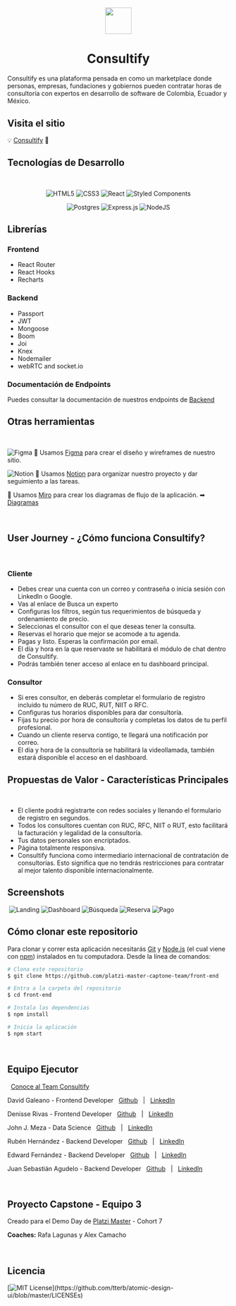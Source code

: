 <h1 align="center">
<img src="https://i.ibb.co/vcpx9V1/logo.png" width="60px">
</h1>
<h1 align="center">Consultify</h1>
    
Consultify es una plataforma pensada en como un marketplace donde personas, empresas, fundaciones y gobiernos pueden contratar horas de consultoría con expertos en desarrollo de software de Colombia, Ecuador y México. 

## Visita el sitio
💡  [Consultify](https://www.consultify.online/ "Consultify") 📌

## Tecnologías de Desarrollo
&nbsp;
<p align="center">
<img alt="HTML5" src="https://img.shields.io/badge/html5%20-%23E34F26.svg?&style=for-the-badge&logo=html5&logoColor=white"/> <img alt="CSS3" src="https://img.shields.io/badge/css3-%231572B6.svg?style=for-the-badge&logo=css3&logoColor=white"/> <img alt="React" src="https://img.shields.io/badge/react-%2320232a.svg?style=for-the-badge&logo=react&logoColor=%2361DAFB"/> <img alt="Styled Components" src="https://img.shields.io/badge/styled--components-DB7093?style=for-the-badge&logo=styled-components&logoColor=white"/>
</p>

<p align="center">
<img alt="Postgres" src ="https://img.shields.io/badge/postgres-%23316192.svg?style=for-the-badge&logo=postgresql&logoColor=white"/> <img alt="Express.js" src="https://img.shields.io/badge/express.js-%23404d59.svg?style=for-the-badge&logo=express&logoColor=%2361DAFB"/> <img alt="NodeJS" src="https://img.shields.io/badge/node.js-%2343853D.svg?style=for-the-badge&logo=node-dot-js&logoColor=white"/>
</p>

## Librerías

### Frontend
- React Router
- React Hooks
- Recharts

### Backend
- Passport
- JWT
- Mongoose
- Boom
- Joi
- Knex
- Nodemailer
- webRTC and socket.io

### Documentación de Endpoints

Puedes consultar la documentación de nuestros endpoints de [Backend](https://github.com/platzi-master-captone-team/back-end)

## Otras herramientas   
&nbsp;

<img alt="Figma" src="https://img.shields.io/badge/figma-%23F24E1E.svg?style=for-the-badge&logo=figma&logoColor=white"/> 🎨 Usamos [Figma](https://www.figma.com/file/PaGRAFQnoeYSt8wb5ILUXR/Project-Capstone "Diseño en Figma") para crear el diseño y wireframes de nuestro sitio.


<img alt="Notion" src="https://img.shields.io/badge/Notion-%23000000.svg?style=for-the-badge&logo=notion&logoColor=white"/> 📝 Usamos [Notion](https://www.notion.so/lyteecosystem/C7-Capstone-Team-3 "Notion") para organizar nuestro proyecto y dar seguimiento a las tareas.


 📝 Usamos [Miro](https://miro.com/app/board/o9J_l_-CDeI=/ "Miro") para crear los diagramas de flujo de la aplicación. ➡ [Diagramas](https://miro.com/app/board/o9J_l_-CDeI=/ "Diagramas") 

&nbsp;
  
## User Journey - ¿Cómo funciona Consultify?
​
### Cliente
- Debes crear una cuenta con un correo y contraseña o inicia sesión con LinkedIn o Google. 
- Vas al enlace de Busca un experto
- Configuras los filtros, según tus requerimientos de búsqueda y ordenamiento de precio.
- Seleccionas el consultor con el que deseas tener la consulta.
- Reservas el horario que mejor se acomode a tu agenda.
- Pagas y listo. Esperas la confirmación por email.
- El día y hora en la que reservaste se habilitará el módulo de chat dentro de Consultify. 
- Podrás también tener acceso al enlace en tu dashboard principal. 
​
### Consultor
- Si eres consultor, en deberás completar el formulario de registro incluido tu número de RUC, RUT, NIIT o RFC. 
- Configuras tus horarios disponibles para dar consultoría.
- Fijas tu precio por hora de consultoría y completas los datos de tu perfil profesional.
- Cuando un cliente reserva contigo, te llegará una notificación por correo.
- El día y hora de la consultoría se habilitará la videollamada, también estará disponible el acceso en el dashboard.
​
  
## Propuestas de Valor - Características Principales
​
- El cliente podrá registrarte con redes sociales y llenando el formulario de registro en segundos.
- Todos los consultores cuentan con RUC, RFC, NIIT o RUT, esto facilitará la facturación y legalidad de la consultoría.
- Tus datos personales son encriptados.
- Página totalmente responsiva.
- Consultify funciona como intermediario internacional de contratación de consultorías. Esto significa que no tendrás restricciones para contratar al mejor talento disponible internacionalmente.
​
  
## Screenshots
​
![Landing](https://i.ibb.co/1mt4958/1.jpg)
![Dashboard](https://i.ibb.co/0hpMSvF/2.jpg)
![Búsqueda](https://i.ibb.co/bdjXg2g/3.jpg)
![Reserva](https://i.ibb.co/kgV1ccN/reserva.png)
![Pago](https://i.ibb.co/mvy1Lgj/5.jpg)
​
  




## Cómo clonar este repositorio
Para clonar y correr esta aplicación necesitarás [Git](https://git-scm.com) y [Node.js](https://nodejs.org/en/download/) (el cual viene con [npm](http://npmjs.com)) instalados en tu computadora. Desde la línea de comandos:

```bash
# Clona este repositorio
$ git clone https://github.com/platzi-master-captone-team/front-end

# Entra a la carpeta del repositorio
$ cd front-end

# Instala las dependencias
$ npm install

# Inicia la aplicación
$ npm start
```
&nbsp;

## Equipo Ejecutor
​
​
[Conoce al Team Consultify ](https://bit.ly/Team_Consultify)

David Galeano - Frontend Developer &nbsp;
[Github](https://github.com/davidevOS) &nbsp; | &nbsp; 
[LinkedIn](https://www.linkedin.com/in/ndavidgaleano/) 

Denisse Rivas - Frontend Developer &nbsp;
[Github](https://github.com/iqrivas) &nbsp; | &nbsp; 
[LinkedIn](https://www.linkedin.com/in/iqrivas/)

John J. Meza - Data Science &nbsp;
[Github](https://github.com/johnometalman) &nbsp; | &nbsp; 
[LinkedIn](https://www.linkedin.com/in/john-j-meza/)

Rubén Hernández  - Backend Developer &nbsp;
[Github](https://github.com/RubDevs) &nbsp; | &nbsp; 
[LinkedIn](https://www.linkedin.com/in/rubdevs/)

Edward Fernández - Backend Developer &nbsp;
[Github](https://github.com/edanfesi) &nbsp; | &nbsp; 
[LinkedIn](https://www.linkedin.com/in/edanfesi/)

Juan Sebastián Agudelo  - Backend Developer &nbsp;
[Github](https://github.com/juansacdev) &nbsp; | &nbsp; 
[LinkedIn](https://www.linkedin.com/in/juansacdev/)

&nbsp;

## Proyecto Capstone - Equipo 3

Creado para el Demo Day de [Platzi Master](https://platzi.com/master/) - Cohort 7  

**Coaches:** Rafa Lagunas y Alex Camacho

&nbsp;
## Licencia
[![MIT License](https://img.shields.io/apm/l/atomic-design-ui.svg?)](https://github.com/tterb/atomic-design-ui/blob/master/LICENSEs)

